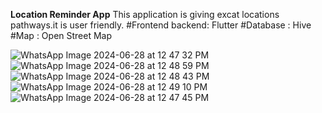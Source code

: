 **Location Reminder App**
This application is giving excat locations pathways.it is user friendly.
#Frontend backend: Flutter
#Database : Hive
#Map : Open Street Map

![WhatsApp Image 2024-06-28 at 12 47 32 PM](https://github.com/aditya7843/Location-Reminder-App/assets/121948042/34670936-668f-400c-b476-aa5f64e5cbde)
![WhatsApp Image 2024-06-28 at 12 48 59 PM](https://github.com/aditya7843/Location-Reminder-App/assets/121948042/ddd1db59-b985-42ad-8e0f-36a0825cd15a)
![WhatsApp Image 2024-06-28 at 12 48 43 PM](https://github.com/aditya7843/Location-Reminder-App/assets/121948042/aaf2353f-0efe-4fca-bce1-c6e9745c3627)
![WhatsApp Image 2024-06-28 at 12 49 10 PM](https://github.com/aditya7843/Location-Reminder-App/assets/121948042/4c4f9f01-8a17-4282-b04a-01f5d9e28478)
![WhatsApp Image 2024-06-28 at 12 47 45 PM](https://github.com/aditya7843/Location-Reminder-App/assets/121948042/17011328-1398-43bb-b038-ab4c6b3df6d1)

